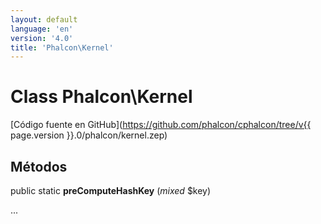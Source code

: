 ```yaml
---
layout: default
language: 'en'
version: '4.0'
title: 'Phalcon\Kernel'
---
```


# Class **Phalcon\Kernel**

[Código fuente en GitHub](https://github.com/phalcon/cphalcon/tree/v{{ page.version }}.0/phalcon/kernel.zep)

## Métodos

public static **preComputeHashKey** (*mixed* $key)

...